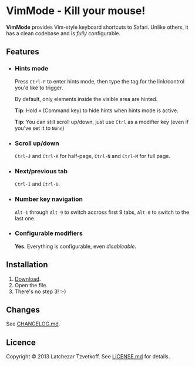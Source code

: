 # VimMode - Kill your mouse!

__VimMode__ provides Vim-style keyboard shortcuts to Safari.
Unlike others, it has a clean codebase and is _fully_ configurable.

## Features

* ### Hints mode
  Press `Ctrl-F` to enter hints mode, then type the tag for the link/control you'd like to trigger.

  By default, only elements inside the visible area are hinted.

  __Tip__: Hold `⌘` (Command key) to hide hints when hints mode is active.

  __Tip__: You can still scroll up/down, just use `Ctrl` as a modifier key (even if you've set it to `None`)

* ### Scroll up/down
  `Ctrl-J` and `Ctrl-K` for half-page, `Ctrl-N` and `Ctrl-M` for full page.

* ### Next/previous tab
  `Ctrl-I` and `Ctrl-U`.

* ### Number key navigation
  `Alt-1` through `Alt-9` to switch accross first 9 tabs, `Alt-0` to switch to the last one.

* ### Configurable modifiers
  __Yes__. Everything is configurable, even _disableable_.

## Installation
1. [Download](http://tzvetkoff.net/vimmode/dl/1.3/vimmode.safariextz).
2. Open the file.
3. There's no step 3! :-)

## Changes
See [CHANGELOG.md](CHANGELOG.md).

## Licence
Copyright © 2013 Latchezar Tzvetkoff. See [LICENSE.md](LICENSE.md) for details.
